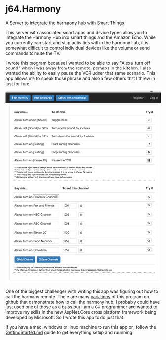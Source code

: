 # j64.Harmony
A Server to integrate the harmaony hub with Smart Things

This server with associated smart apps and device types allow you to integrate the Harmony Hub into smart things and the Amazon Echo.  While you currently can start and stop activities within the harmony hub, it is somewhat difficult to control individual devices like the volume or send commands to mute the TV.  

I wrote this program because I wanted to be able to say "Alexa, turn off sound" when I was away from the remote, perhaps in the kitchen.  I also wanted the ability to easily pause the VCR udner that same scenario.  This app allows me to speak those phrase and also a few others that I threw in just for fun:

![Alexa Phrases](Documentation/Images/AlexaPhrases.png)

One of the biggest challenges with writing this app was figuring out how to call the harmony remote.  There are many [variations](https://github.com/jterrace/pyharmony) of this program on github that demonstrate how to call the harmony hub.  I probably could have just used one of those as a baiss but I am a C# programmer and wanted to improve my skills in the new AspNet.Core cross platform framework being developed by Microsoft.  So I wrote this app to do just that.

If you have a mac, windows or linux machine to run this app on, follow the [GettingStarted.md](Documentation/GettingStarted.md) guide to get everything setup and ruunning.
